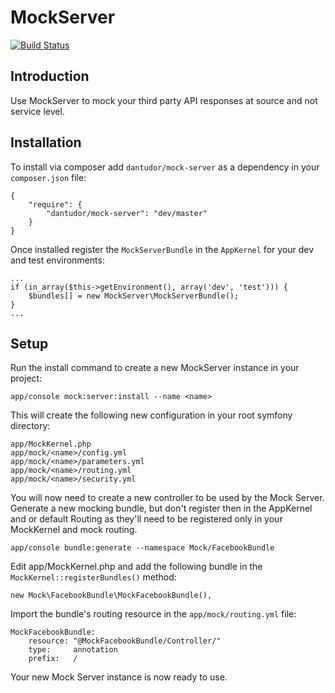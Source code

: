 MockServer
==========
[![Build Status](https://secure.travis-ci.org/dantudor/MockServer.png)](http://travis-ci.org/dantudor/MockServer)

Introduction
---

Use MockServer to mock your third party API responses at source and not service level.

Installation
---

To install via composer add ``dantudor/mock-server`` as a dependency in your ``composer.json`` file:

    {
        "require": {
            "dantudor/mock-server": "dev/master"
        }
    }

Once installed register the ``MockServerBundle`` in the ``AppKernel`` for your dev and test environments:

    ...
    if (in_array($this->getEnvironment(), array('dev', 'test'))) {
        $bundles[] = new MockServer\MockServerBundle();
    }
    ...


Setup
---
Run the install command to create a new MockServer instance in your project:
    
    app/console mock:server:install --name <name>

This will create the following new configuration in your root symfony directory:

    app/MockKernel.php
    app/mock/<name>/config.yml
    app/mock/<name>/parameters.yml
    app/mock/<name>/routing.yml
    app/mock/<name>/security.yml
    
You will now need to create a new controller to be used by the Mock Server. Generate a new mocking bundle, but don't register then in the AppKernel and or default Routing as they'll need to be registered only in your MockKernel and mock routing.

    app/console bundle:generate --namespace Mock/FacebookBundle

Edit app/MockKernel.php and add the following bundle in the ``MockKernel::registerBundles()`` method:
 
    new Mock\FacebookBundle\MockFacebookBundle(),

Import the bundle's routing resource in the ``app/mock/routing.yml`` file:

    MockFacebookBundle:
        resource: "@MockFacebookBundle/Controller/"
        type:     annotation
        prefix:   /


Your new Mock Server instance is now ready to use.
   
